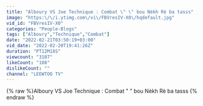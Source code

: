 ```yaml
---
title: "Alboury VS Joe Technique : Combat \" \" bou Nèkh Rè ba tasss"
image: "https:\/\/i.ytimg.com\/vi\/FBVresIV-X0\/hqdefault.jpg"
vid_id: "FBVresIV-X0"
categories: "People-Blogs"
tags: ["Alboury","Technique","Combat"]
date: "2022-02-21T03:50:19+03:00"
vid_date: "2022-02-20T19:41:26Z"
duration: "PT12M18S"
viewcount: "3107"
likeCount: "108"
dislikeCount: ""
channel: "LEEWTOO TV"
---
```

{% raw %}Alboury VS Joe Technique : Combat " " bou Nèkh Rè ba tasss {% endraw %}
